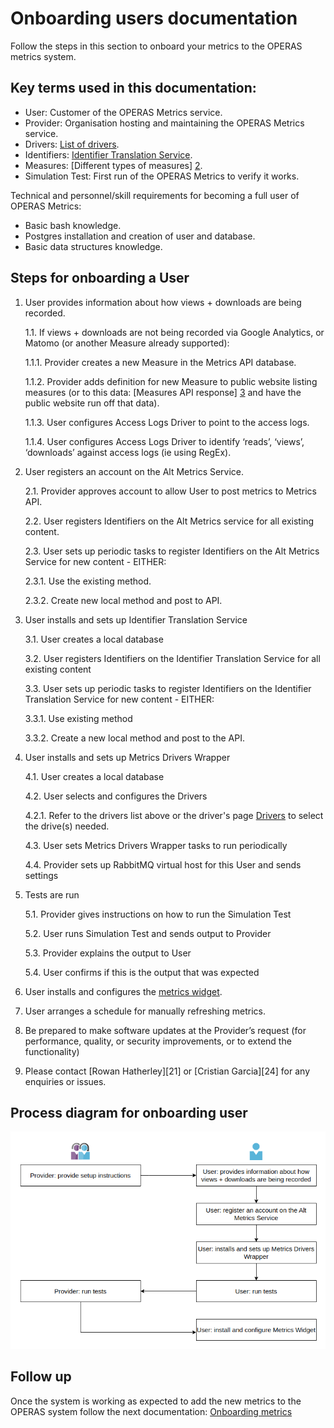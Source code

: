 # Onboarding users documentation
Follow the steps in this section to onboard your metrics to the OPERAS metrics system.


## Key terms used in this documentation:
- User: Customer of the OPERAS Metrics service.
- Provider: Organisation hosting and maintaining the OPERAS Metrics service.
- Drivers: [List of drivers][7].
- Identifiers: [Identifier Translation Service][1].
- Measures: [Different types of measures] [2].
- Simulation Test: First run of the OPERAS Metrics to verify it works.

Technical and personnel/skill requirements for becoming a full user of OPERAS Metrics:

- Basic bash knowledge.
- Postgres installation and creation of user and database.
- Basic data structures knowledge.


## Steps for onboarding a User

1. User provides information about how views + downloads are being recorded.
   
   1.1. If views + downloads are not being recorded via Google Analytics, or Matomo (or another Measure already supported):
      
      1.1.1. Provider creates a new Measure in the Metrics API database.
      
      1.1.2. Provider adds definition for new Measure to public website listing measures (or to this data: [Measures API response] [3] and have the public website run off that data).
      
      1.1.3. User configures Access Logs Driver to point to the access logs.
      
      1.1.4. User configures Access Logs Driver to identify ‘reads’, ‘views’, ‘downloads’ against access logs (ie using RegEx).


2. User registers an account on the Alt Metrics Service.
   
   2.1. Provider approves account to allow User to post metrics to Metrics API.
   
   2.2. User registers Identifiers on the Alt Metrics service for all existing content.
   
   2.3. User sets up periodic tasks to register Identifiers on the Alt Metrics Service for new content - EITHER:
      
      2.3.1. Use the existing method.
      
      2.3.2. Create new local method and post to API.


3. User installs and sets up Identifier Translation Service
   
   3.1. User creates a local database
   
   3.2. User registers Identifiers on the Identifier Translation Service for all existing content
   
   3.3. User sets up periodic tasks to register Identifiers on the Identifier Translation Service for new content - EITHER:
      
      3.3.1. Use existing method
      
      3.3.2. Create a new local method and post to the API.


4. User installs and sets up Metrics Drivers Wrapper
   
   4.1. User creates a local database
   
   4.2. User selects and configures the Drivers
      
      4.2.1. Refer to the drivers list above or the driver's page [Drivers][7] to select the drive(s) needed. 
   
   4.3. User sets Metrics Drivers Wrapper tasks to run periodically
   
   4.4. Provider sets up RabbitMQ virtual host for this User and sends settings


5. Tests are run
   
   5.1. Provider gives instructions on how to run the Simulation Test
   
   5.2. User runs Simulation Test and sends output to Provider
   
   5.3. Provider explains the output to User
   
   5.4. User confirms if this is the output that was expected


6. User installs and configures the [metrics widget][8].
7. User arranges a schedule for manually refreshing metrics.
8. Be prepared to make software updates at the Provider’s request (for performance, quality, or security improvements, or to extend the functionality)
9. Please contact [Rowan Hatherley][21] or [Cristian Garcia][24] for any enquiries or issues.

## Process diagram for onboarding user
![Process Diagram](/images/user-onboarding.png)

## Follow up
Once the system is working as expected to add the new metrics to the OPERAS system follow the next documentation: [Onboarding metrics][11]



[1]: https://metrics.operas-eu.org/docs/identifier-translation-service "Translator"
[2]: https://metrics.operas-eu.org/measures "Measures"
[3]: https://metrics-api.operas-eu.org/measures "Measures-API"
[4]: https://metrics-api.operas-eu.org/events "Events"
[5]: https://altmetrics.operas-eu.org/register "Register"
[6]: https://altmetrics.operas-eu.org/api/get_token "Get Token"
[7]: https://altmetrics.operas-eu.org/api/drivers "drivers"
[8]: https://metrics.operas-eu.org/docs/widget "Widget"
[9]: mailto:cristian.garcia@ubiquitypress.com "Cristian Garcia email address"
[10]: mailto:rowan.hatherley@ubiquitypress.com "Rowan Hatherley email address"
[11]: https://metrics.operas-eu.org/docs/onboarding-metrics "Onboarding metrics"
